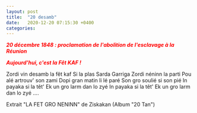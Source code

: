 ```yaml
---
layout: post
title:  "20 desamb"
date:   2020-12-20 07:15:30 +0400
categories: 
---
```


<span style="color: red">***20 décembre 1848 : proclamation de l'abolition de l'esclavage à la Réunion***</span>

<span style="color: red">***Aujourd'hui, c'est la Fêt KAF !***</span>

Zordi vin desamb la fêt kaf
Si la plas Sarda Garriga
Zordi néninn la parti
Pou alé artrouv' son zami
Dopi gran matin li lé paré
Son gro soulié si son pié
In payaka si la têt'
Ek un gro larm dan lo zyé
In payaka si la têt'
Ek un gro larm dan lo zyé
....

Extrait "LA FET GRO NENINN" de Ziskakan (Album "20 Tan")



